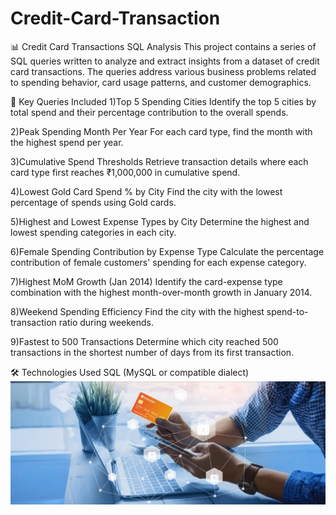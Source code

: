 # Credit-Card-Transaction


📊 Credit Card Transactions SQL Analysis
This project contains a series of SQL queries written to analyze and extract insights from a dataset of credit card transactions. The queries address various business problems related to spending behavior, card usage patterns, and customer demographics.

📌 Key Queries Included
1)Top 5 Spending Cities
Identify the top 5 cities by total spend and their percentage contribution to the overall spends.

2)Peak Spending Month Per Year
For each card type, find the month with the highest spend per year.

3)Cumulative Spend Thresholds
Retrieve transaction details where each card type first reaches ₹1,000,000 in cumulative spend.

4)Lowest Gold Card Spend % by City
Find the city with the lowest percentage of spends using Gold cards.

5)Highest and Lowest Expense Types by City
Determine the highest and lowest spending categories in each city.

6)Female Spending Contribution by Expense Type
Calculate the percentage contribution of female customers' spending for each expense category.

7)Highest MoM Growth (Jan 2014)
Identify the card-expense type combination with the highest month-over-month growth in January 2014.

8)Weekend Spending Efficiency
Find the city with the highest spend-to-transaction ratio during weekends.

9)Fastest to 500 Transactions
Determine which city reached 500 transactions in the shortest number of days from its first transaction.

🛠 Technologies Used
SQL (MySQL or compatible dialect)
![Image Alt](https://github.com/Ashwini2002BV/Credit-Card-Transaction/blob/06befba1862c68ff5c98dc132b5986364bdfd747/credit%20card%20image.webp)

